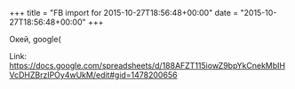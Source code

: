 +++
title = "FB import for 2015-10-27T18:56:48+00:00"
date = "2015-10-27T18:56:48+00:00"
+++

Окей, google(


Link: https://docs.google.com/spreadsheets/d/188AFZT115iowZ9bpYkCnekMbIHVcDHZBrzIPOy4wUkM/edit#gid=1478200656
